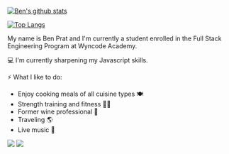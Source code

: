 
[
![Ben's github stats](https://github-readme-stats.vercel.app/api?username=benjaminprat)](https://github.com/benjaminprat/github-readme-stats)

[![Top Langs](https://github-readme-stats.vercel.app/api/top-langs/?username=benjaminprat)](https://github.com/benjaminprat/github-readme-stats)

 My name is  Ben Prat and I'm currently a student enrolled in the Full Stack Engineering Program at Wyncode Academy. 

  💻    I'm currently sharpening my Javascript skills.

⚡ What I like to do:
  *  Enjoy cooking meals of all cuisine types 🍽
  *  Strength training and fitness 🏋🏻
  *  Former wine professional  🍷
  *  Traveling 🌎 
  * Live music 🎤

[<img src="https://img.shields.io/badge/linkedin-%230077B5.svg?&style=for-the-badge&logo=linkedin&logoColor=white" />](https://www.linkedin.com/in/ben-prat-30430a201/) [<img src="https://img.shields.io/badge/Gmail-D14836?style=for-the-badge&logo=gmail&logoColor=white" />](mailto:bvprat@gmail.com)

